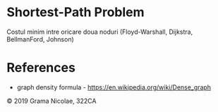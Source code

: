 # Shortest-Path Problem

Costul minim intre oricare doua noduri (Floyd-Warshall, Dijkstra, BellmanFord, Johnson)

# References

- graph density formula - https://en.wikipedia.org/wiki/Dense_graph 


© 2019 Grama Nicolae, 322CA
